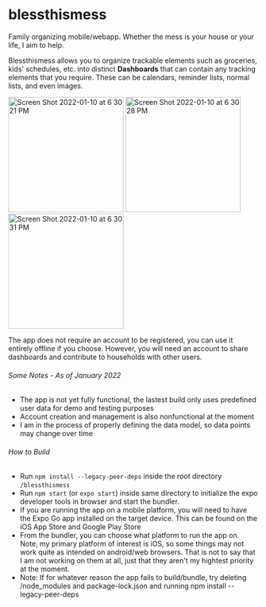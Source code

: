 # blessthismess
Family organizing mobile/webapp. Whether the mess is your house or your life, I aim to help.

Blessthismess allows you to organize trackable elements such as groceries,
kids' schedules, etc. into distinct **Dashboards** that can contain any tracking elements that you require. These can be calendars, reminder lists, normal lists, and even 
images.
<p float='left'>
  <img width="232" alt="Screen Shot 2022-01-10 at 6 30 21 PM" src="https://user-images.githubusercontent.com/20570509/151584056-ac43aa5b-1233-4bca-a345-cb27f3b86490.png">
<img width="232" alt="Screen Shot 2022-01-10 at 6 30 28 PM" src="https://user-images.githubusercontent.com/20570509/151584060-b9de9401-36e8-4bb3-816f-effdf3885fe5.png">
<img width="232" alt="Screen Shot 2022-01-10 at 6 30 31 PM" src="https://user-images.githubusercontent.com/20570509/151584061-d61504f8-6777-47c8-b952-2f34746bddba.png">
</p>

The app does not require an account to be registered, you can use it entirely offline if you choose. However, you will need an account 
to share dashboards and contribute to households with other users.

###### Some Notes - *As of January 2022*
- The app is not yet fully functional, the lastest build only uses predefined user data for demo and testing purposes
- Account creation and management is also nonfunctional at the moment
- I am in the process of properly defining the data model, so data points may change over time

###### How to Build
- Run `npm install --legacy-peer-deps` inside the root directory `/blessthismess`
- Run `npm start` (or `expo start`) inside same directory to initialize the expo developer tools in browser and start the bundler.
- If you are running the app on a mobile platform, you will need to have the Expo Go app installed on the target device. This can be found on the iOS App Store and Google Play Store 
- From the bundler, you can choose what platform to run the app on. Note, my primary platform of interest is iOS, so some things may not work quite as intended on android/web browsers. That is not to say that I am not working on them at all, just that they aren't my hightest priority at the moment.
- Note: If for whatever reason the app fails to build/bundle, try deleting /node_modules and package-lock.json and running npm install --legacy-peer-deps
